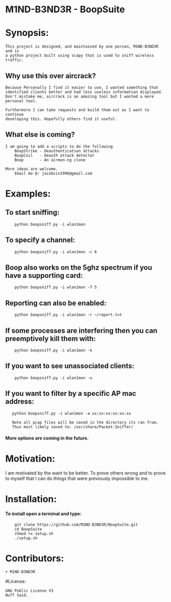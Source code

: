 M1ND-B3ND3R - BoopSuite
===

# Synopsis:

    This project is designed, and maintained by one person, M1ND-B3ND3R and is
    a python project built using scapy that is used to sniff wireless traffic.

## Why use this over aircrack?

    Because Personally I find it easier to use, I wanted something that
    identified clients better and had less useless information displayed.
    Don't mistake me, aircrack is an amazing tool but I wanted a more
    personal tool.

    Furthermore I can take requests and build them out as I want to continue
    developing this. Hopefully others find it useful.

## What else is coming?

    I am going to add a scripts to do the following
        BoopStrike - Deauthentication attacks
        BoopCoil   - Deauth attack detector
        Boop       - An airmon-ng clone

    More ideas are welcome.
        Email me @: jacobsin1996@gmail.com

# Examples:

## To start sniffing:

        python boopsniff.py -i wlan1mon

## To specify a channel:

        python boopsniff.py -i wlan1mon -c 6

## Boop also works on the 5ghz spectrum if you have a supporting card:

        python boopsniff.py -i wlan1mon -f 5

## Reporting can also be enabled:

        python boopsniff.py -i wlan1mon -r ~/report.txt

## If some processes are interfering then you can preemptively kill them with:

        python boopsniff.py -i wlan1mon -k

## If you want to see unassociated clients:

        python boopsniff.py -i wlan1mon -u

## If you want to filter by a specific AP mac address:

	   python boopsniff.py -i wlan1mon -a xx:xx:xx:xx:xx:xx

       Note all pcap files will be saved in the directory its ran from.
       Thus most likely saved to: /usr/share/Packet-Sniffer/

#### More options are coming in the future.


# Motivation:


I am motivated by the want to be better. To prove others wrong and to prove
to myself that I can do things that were previously impossible to me.


# Installation:

#### To install open a terminal and type:

        git clone https://github.com/M1ND-B3ND3R/BoopSuite.git
        cd BoopSuite
        chmod +x setup.sh
        ./setup.sh

# Contributors:

    + M1ND-B3ND3R


#License:

    GNU Public License V3
    Nuff Said.
